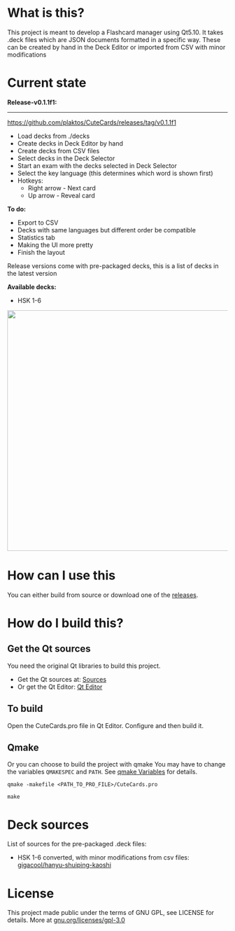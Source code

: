 # What is this?

This project is meant to develop a Flashcard manager using Qt5.10.
It takes .deck files which are JSON documents formatted in a specific way.
These can be created by hand in the Deck Editor or imported from CSV with minor modifications

# Current state

**Release-v0.1.1f1:**
***
https://github.com/plaktos/CuteCards/releases/tag/v0.1.1f1

  * Load decks from ./decks
  * Create decks in Deck Editor by hand
  * Create decks from CSV files
  * Select decks in the Deck Selector
  * Start an exam with the decks selected in Deck Selector
  * Select the key language (this determines which word is shown first)
  * Hotkeys:
     - Right arrow - Next card
     - Up arrow - Reveal card
  
**To do:**
  * Export to CSV
  * Decks with same languages but different order be compatible
  * Statistics tab
  * Making the UI more pretty
  * Finish the layout
  
Release versions come with pre-packaged decks, this is a list of decks in the latest version

**Available decks:**
  * HSK 1-6

<img src="cutecards.gif" width="850" height="550">

# How can I use this

You can either build from source or download one of the [releases](https://github.com/plaktos/CuteCards/releases).

# How do I build this?

## Get the Qt sources

You need the original Qt libraries to build this project.

* Get the Qt sources at: [Sources](http://download.qt.io/official_releases/qt/5.10/5.10.0/single/)
* Or get the Qt Editor: [Qt Editor](https://www.qt.io/download-qt-installer)

## To build

Open the CuteCards.pro file in Qt Editor.
Configure and then build it.

## Qmake

Or you can choose to build the project with qmake
You may have to change the variables `QMAKESPEC` and `PATH`. See [qmake Variables](http://doc.qt.io/qt-5/qmake-variable-reference.html) for details.

`qmake -makefile <PATH_TO_PRO_FILE>/CuteCards.pro`

`make`

# Deck sources

List of sources for the pre-packaged .deck files:
  * HSK 1-6 converted, with minor modifications from csv files: [gigacool/hanyu-shuiping-kaoshi](https://github.com/gigacool/hanyu-shuiping-kaoshi)

# License

This project made public under the terms of GNU GPL, see LICENSE for details.
More at [gnu.org/licenses/gpl-3.0](https://www.gnu.org/licenses/gpl-3.0.en.html)
